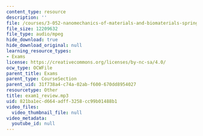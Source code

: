 ```yaml
---
content_type: resource
description: ''
file: /courses/3-052-nanomechanics-of-materials-and-biomaterials-spring-2007/821ba1ecd664adff3258cc99b01488b1_exam1_review.mp3
file_size: 12209632
file_type: audio/mpeg
hide_download: true
hide_download_original: null
learning_resource_types:
- Exams
license: https://creativecommons.org/licenses/by-nc-sa/4.0/
ocw_type: OCWFile
parent_title: Exams
parent_type: CourseSection
parent_uid: 31f738a4-c74a-02ab-f600-670dd8954027
resourcetype: Other
title: exam1_review.mp3
uid: 821ba1ec-d664-adff-3258-cc99b01488b1
video_files:
  video_thumbnail_file: null
video_metadata:
  youtube_id: null
---
```

